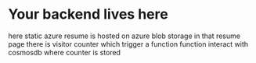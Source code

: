 # Your backend lives here
here static azure resume is hosted on azure blob storage
in that resume page  there is visitor counter which  trigger  a function 
function interact with cosmosdb where counter is stored
